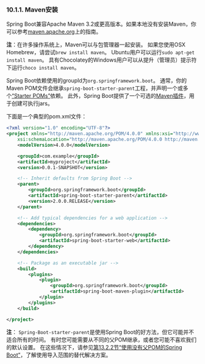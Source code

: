 ### 10.1.1. Maven安装

Spring Boot兼容Apache Maven 3.2或更高版本。如果本地没有安装Maven，你可以参考[maven.apache.org](http://maven.apache.org/)上的指南。

**注**：在许多操作系统上，Maven可以与包管理器一起安装。 如果您使用OSX Homebrew，请尝试`brew install maven`。 Ubuntu用户可以运行`sudo apt-get install maven`。 具有Chocolatey的Windows用户可以从提升（管理员）提示符下运行`choco install maven`。

Spring Boot依赖使用的groupId为`org.springframework.boot`。
通常，你的Maven POM文件会继承`spring-boot-starter-parent`工程，并声明一个或多个[“Starter POMs”](../part3/13.4.md)依赖。
此外，Spring Boot提供了一个可选的[Maven插件](../part8/63.md)，用于创建可执行jars。

下面是一个典型的pom.xml文件：
```xml
<?xml version="1.0" encoding="UTF-8"?>
<project xmlns="http://maven.apache.org/POM/4.0.0" xmlns:xsi="http://www.w3.org/2001/XMLSchema-instance"
	xsi:schemaLocation="http://maven.apache.org/POM/4.0.0 http://maven.apache.org/xsd/maven-4.0.0.xsd">
	<modelVersion>4.0.0</modelVersion>

	<groupId>com.example</groupId>
	<artifactId>myproject</artifactId>
	<version>0.0.1-SNAPSHOT</version>

	<!-- Inherit defaults from Spring Boot -->
	<parent>
		<groupId>org.springframework.boot</groupId>
		<artifactId>spring-boot-starter-parent</artifactId>
		<version>2.0.0.RELEASE</version>
	</parent>

	<!-- Add typical dependencies for a web application -->
	<dependencies>
		<dependency>
			<groupId>org.springframework.boot</groupId>
			<artifactId>spring-boot-starter-web</artifactId>
		</dependency>
	</dependencies>

	<!-- Package as an executable jar -->
	<build>
		<plugins>
			<plugin>
				<groupId>org.springframework.boot</groupId>
				<artifactId>spring-boot-maven-plugin</artifactId>
			</plugin>
		</plugins>
	</build>

</project>
```
**注**：
`Spring-Boot-starter-parent`是使用Spring Boot的好方法，但它可能并不适合所有的时间。 有时您可能需要从不同的父POM继承，或者您可能不喜欢我们的默认设置。 在这些情况下，请参见[第13.2.2节“使用没有父POM的Spring Boot”](../part3/13.1.2.md)，了解使用导入范围的替代解决方案。
